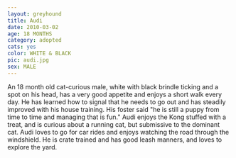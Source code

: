 ```yaml
---
layout: greyhound
title: Audi
date: 2010-03-02
age: 18 MONTHS
category: adopted
cats: yes
color: WHITE & BLACK
pic: audi.jpg
sex: MALE
---
```


An 18 month old cat-curious male, white with black brindle ticking and a spot on his head, has a very good appetite and
enjoys a short walk every day.  He has learned how to signal that he needs to go out and has steadily improved with his
house training.  His foster said "he is still a puppy from time to time and managing that is fun."  Audi enjoys the Kong
stuffed with a treat, and is curious about a running cat, but submissive to the dominant cat.  Audi loves to go for car
rides and enjoys watching the road through the windshield.  He is crate trained and has good leash manners, and loves to
explore the yard.
